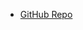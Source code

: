 - [GitHub Repo](https://github.com/TruX-DTF/DL4PatchCorrectness/tree/master/data/experiment1/APR-Efficiency-PFL)